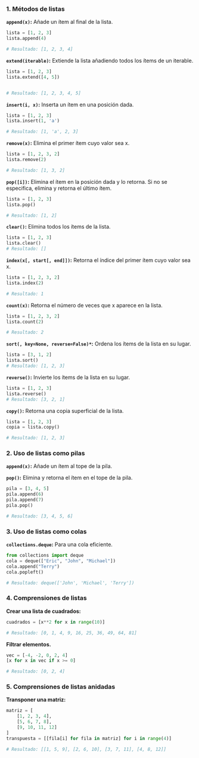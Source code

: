 ### 1. Métodos de listas

**`append(x)`:** Añade un ítem al final de la lista.

```python
lista = [1, 2, 3]
lista.append(4)

# Resultado: [1, 2, 3, 4]
```

**`extend(iterable)`:** Extiende la lista añadiendo todos los ítems de un iterable.

```python
lista = [1, 2, 3]
lista.extend([4, 5])


# Resultado: [1, 2, 3, 4, 5]
```

**`insert(i, x)`:** Inserta un ítem en una posición dada.

```python
lista = [1, 2, 3]
lista.insert(1, 'a')

# Resultado: [1, 'a', 2, 3]
```

**`remove(x)`:** Elimina el primer ítem cuyo valor sea x.

```python
lista = [1, 2, 3, 2]
lista.remove(2)

# Resultado: [1, 3, 2]
```

**`pop([i])`:** Elimina el ítem en la posición dada y lo retorna. Si no se especifica, elimina y retorna el último ítem.

```python
lista = [1, 2, 3]
lista.pop()

# Resultado: [1, 2]
```

**`clear()`:** Elimina todos los ítems de la lista.

```python
lista = [1, 2, 3]
lista.clear()
# Resultado: []
```

**`index(x[, start[, end]])`:** Retorna el índice del primer ítem cuyo valor sea x.

```python
lista = [1, 2, 3, 2]
lista.index(2)

# Resultado: 1
```

**`count(x)`:** Retorna el número de veces que x aparece en la lista.

```python
lista = [1, 2, 3, 2]
lista.count(2)

# Resultado: 2
```

**`sort(, key=None, reverse=False)*`:** Ordena los ítems de la lista en su lugar.

```python
lista = [3, 1, 2]
lista.sort()
# Resultado: [1, 2, 3]
```

**`reverse()`:** Invierte los ítems de la lista en su lugar.

```python
lista = [1, 2, 3]
lista.reverse()
# Resultado: [3, 2, 1]
```

**`copy()`:** Retorna una copia superficial de la lista.

```python
lista = [1, 2, 3]
copia = lista.copy()

# Resultado: [1, 2, 3]
```

### 2. Uso de listas como pilas

**`append(x)`:** Añade un ítem al tope de la pila.

**`pop()`:** Elimina y retorna el ítem en el tope de la pila.

```python
pila = [3, 4, 5]
pila.append(6)
pila.append(7)
pila.pop()

# Resultado: [3, 4, 5, 6]
```

### 3. Uso de listas como colas

**`collections.deque`:** Para una cola eficiente.

```python
from collections import deque
cola = deque(["Eric", "John", "Michael"])
cola.append("Terry")
cola.popleft()

# Resultado: deque(['John', 'Michael', 'Terry'])
```

### 4. Comprensiones de listas

**Crear una lista de cuadrados:**

```python
cuadrados = [x**2 for x in range(10)]

# Resultado: [0, 1, 4, 9, 16, 25, 36, 49, 64, 81]
```

**Filtrar elementos.**

```python
vec = [-4, -2, 0, 2, 4]
[x for x in vec if x >= 0]

# Resultado: [0, 2, 4]
```

### 5. Comprensiones de listas anidadas

**Transponer una matriz:**

```python
matriz = [
    [1, 2, 3, 4],
    [5, 6, 7, 8],
    [9, 10, 11, 12]
]
transpuesta = [[fila[i] for fila in matriz] for i in range(4)]

# Resultado: [[1, 5, 9], [2, 6, 10], [3, 7, 11], [4, 8, 12]]
```
